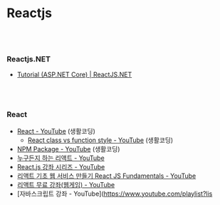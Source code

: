 Reactjs
==========


 <br/><br/>

### Reactjs.NET
- [Tutorial (ASP.NET Core) | ReactJS.NET](https://reactjs.net/tutorials/aspnetcore.html)


 <br/><br/>


### React
- [React - YouTube](https://www.youtube.com/playlist?list=PLuHgQVnccGMCRv6f8H9K5Xwsdyg4sFSdi) (생활코딩)
    - [React class vs function style - YouTube](https://www.youtube.com/playlist?list=PLuHgQVnccGMCEfBwnNGsJCQDiqSWI-edj) (생활코딩)
- [NPM Package - YouTube](https://www.youtube.com/playlist?list=PLuHgQVnccGMB4krR04ug5nEXJ3sAEOWDL) (생활코딩)
- [누구든지 하는 리액트 - YouTube](https://www.youtube.com/playlist?list=PL9FpF_z-xR_E4rxYMMZx5cOpwaiwCzWUH)
- [React.js 강좌 시리즈 - YouTube](https://www.youtube.com/playlist?list=PL9FpF_z-xR_GMujql3S_XGV2SpdfDBkeC)
- [리액트 기초 웹 서비스 만들기 React JS Fundamentals - YouTube](https://www.youtube.com/playlist?list=PL7jH19IHhOLOFTVD4R8FeZWkwpVi8-9Fv)
- [리액트 무료 강좌(웹게임) - YouTube](https://www.youtube.com/playlist?list=PLcqDmjxt30RtqbStQqk-eYMK8N-1SYIFn)
- [자바스크립트 강좌 - YouTube](https://www.youtube.com/playlist?lis